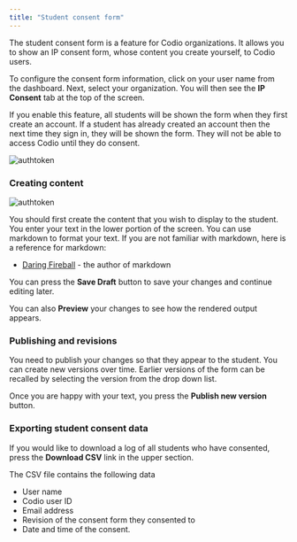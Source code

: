 ```yaml
---
title: "Student consent form"
---
```


The student consent form is a feature for Codio organizations. It allows you to show an IP consent form, whose content you create yourself, to Codio users. 

To configure the consent form information, click on your user name from the dashboard. Next, select your organization. You will then see the **IP Consent** tab at the top of the screen.

If you enable this feature, all students will be shown the form when they first create an account. If a student has already created an account then the next time they sign in, they will be shown the form. They will not be able to access Codio until they do consent.

<img alt="authtoken" src="/img/docs/studentconsent.png" class="simple"/>

### Creating content

<img alt="authtoken" src="/img/docs/consent.png" class="simple"/>

You should first create the content that you wish to display to the student. You enter your text in the lower portion of the screen. You can use markdown to format your text. If you are not familiar with markdown, here is a reference for markdown:

- [Daring Fireball](http://daringfireball.net/projects/markdown/basics) - the author of markdown

You can press the **Save Draft** button to save your changes and continue editing later.

You can also **Preview** your changes to see how the rendered output appears.

### Publishing and revisions
You need to publish your changes so that they appear to the student. You can create new versions over time. Earlier versions of the form can be recalled by selecting the version from the drop down list.

Once you are happy with your text, you press the **Publish new version** button. 

### Exporting student consent data
If you would like to download a log of all students who have consented, press the **Download CSV** link in the upper section.

The CSV file contains the following data

- User name
- Codio user ID
- Email address
- Revision of the consent form they consented to
- Date and time of the consent.